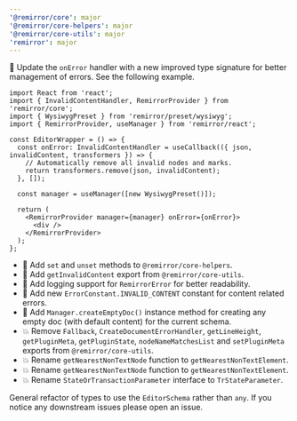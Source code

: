```yaml
---
'@remirror/core': major
'@remirror/core-helpers': major
'@remirror/core-utils': major
'remirror': major
---
```


🚀 Update the `onError` handler with a new improved type signature for better management of errors. See the following example.

```tsx
import React from 'react';
import { InvalidContentHandler, RemirrorProvider } from 'remirror/core';
import { WysiwygPreset } from 'remirror/preset/wysiwyg';
import { RemirrorProvider, useManager } from 'remirror/react';

const EditorWrapper = () => {
  const onError: InvalidContentHandler = useCallback(({ json, invalidContent, transformers }) => {
    // Automatically remove all invalid nodes and marks.
    return transformers.remove(json, invalidContent);
  }, []);

  const manager = useManager([new WysiwygPreset()]);

  return (
    <RemirrorProvider manager={manager} onError={onError}>
      <div />
    </RemirrorProvider>
  );
};
```

- 🚀 Add `set` and `unset` methods to `@remirror/core-helpers`.
- 🚀 Add `getInvalidContent` export from `@remirror/core-utils`.
- 🚀 Add logging support for `RemirrorError` for better readability.
- 🚀 Add new `ErrorConstant.INVALID_CONTENT` constant for content related errors.
- 🚀 Add `Manager.createEmptyDoc()` instance method for creating any empty doc (with default content) for the current schema.
- 💥 Remove `Fallback`, `CreateDocumentErrorHandler`, `getLineHeight`, `getPluginMeta`, `getPluginState`, `nodeNameMatchesList` and `setPluginMeta` exports from `@remirror/core-utils`.
- 💥 Rename `getNearestNonTextNode` function to `getNearestNonTextElement`.
- 💥 Rename `getNearestNonTextNode` function to `getNearestNonTextElement`.
- 💥 Rename `StateOrTransactionParameter` interface to `TrStateParameter`.

General refactor of types to use the `EditorSchema` rather than `any`. If you notice any downstream issues please open an issue.
